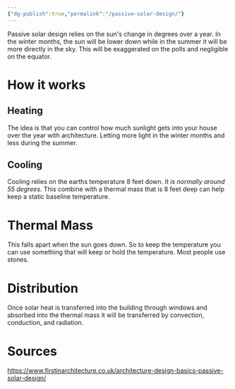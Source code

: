```yaml
---
{"dg-publish":true,"permalink":"/passive-solar-design/"}
---
```


Passive solar design relies on the sun's change in degrees over a year. In the winter months, the sun will be lower down while in the summer it will be more directly in the sky. This will be exaggerated on the polls and negligible on the equator. 
# How it works
## Heating
The idea is that you can control how much sunlight gets into your house over the year with architecture. Letting more light in the winter months and less during the summer.
## Cooling
Cooling relies on the earths temperature 8 feet down. _It is normally around 55 degrees._ This combine with a thermal mass that is 8 feet deep can help keep a static baseline temperature. 
# Thermal Mass
This falls apart when the sun goes down. So to keep the temperature you can use something that will keep or hold the temperature. Most people use stones. 
# Distribution
Once solar heat is transferred into the building through windows and absorbed into the thermal mass it will be transferred by convection, conduction, and radiation.

# Sources
https://www.firstinarchitecture.co.uk/architecture-design-basics-passive-solar-design/